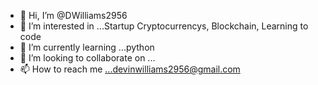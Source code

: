 - 👋 Hi, I’m @DWilliams2956
- 👀 I’m interested in ...Startup Cryptocurrencys, Blockchain, Learning to code
- 🌱 I’m currently learning ...python
- 💞️ I’m looking to collaborate on ...
- 📫 How to reach me ...devinwilliams2956@gmail.com

<!---
DWilliams2956/DWilliams2956 is a ✨ special ✨ repository because its `README.md` (this file) appears on your GitHub profile.
You can click the Preview link to take a look at your changes.
--->
